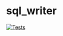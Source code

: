 # sql_writer

[![Tests](https://github.com/HLS-Management/sql_writer/actions/workflows/tests.yml/badge.svg?branch=development)](https://github.com/HLS-Management/sql_writer/actions/workflows/tests.yml)
